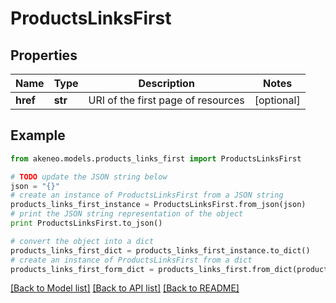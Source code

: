 # ProductsLinksFirst


## Properties
Name | Type | Description | Notes
------------ | ------------- | ------------- | -------------
**href** | **str** | URI of the first page of resources | [optional] 

## Example

```python
from akeneo.models.products_links_first import ProductsLinksFirst

# TODO update the JSON string below
json = "{}"
# create an instance of ProductsLinksFirst from a JSON string
products_links_first_instance = ProductsLinksFirst.from_json(json)
# print the JSON string representation of the object
print ProductsLinksFirst.to_json()

# convert the object into a dict
products_links_first_dict = products_links_first_instance.to_dict()
# create an instance of ProductsLinksFirst from a dict
products_links_first_form_dict = products_links_first.from_dict(products_links_first_dict)
```
[[Back to Model list]](../README.md#documentation-for-models) [[Back to API list]](../README.md#documentation-for-api-endpoints) [[Back to README]](../README.md)



